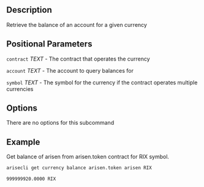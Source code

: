 ## Description

Retrieve the balance of an account for a given currency

## Positional Parameters
`contract` _TEXT_ - The contract that operates the currency

`account` _TEXT_ - The account to query balances for

`symbol` _TEXT_ - The symbol for the currency if the contract operates multiple currencies

## Options
There are no options for this subcommand

## Example
Get balance of arisen from arisen.token contract for RIX symbol. 

```sh
arisecli get currency balance arisen.token arisen RIX
```
```console
999999920.0000 RIX
```
